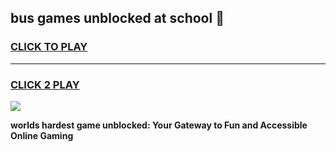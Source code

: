 
## bus games unblocked at school 👋
<h3>
<a href="https://premium.freeplayer.one?title=bus_games_unblocked_at_school&ref=13F">CLICK TO PLAY</a></h3>
<hr>

<h3>
<a href="https://premium.freeplayer.one?title=bus_games_unblocked_at_school&ref=13F">CLICK 2 PLAY</a>
  
</h3>

<a href="https://premium.freeplayer.one?title=bus_games_unblocked_at_school&ref=12F/"><img src="https://clearcache.store/games.png"></a>


**worlds hardest game unblocked: Your Gateway to Fun and Accessible Online Gaming**
